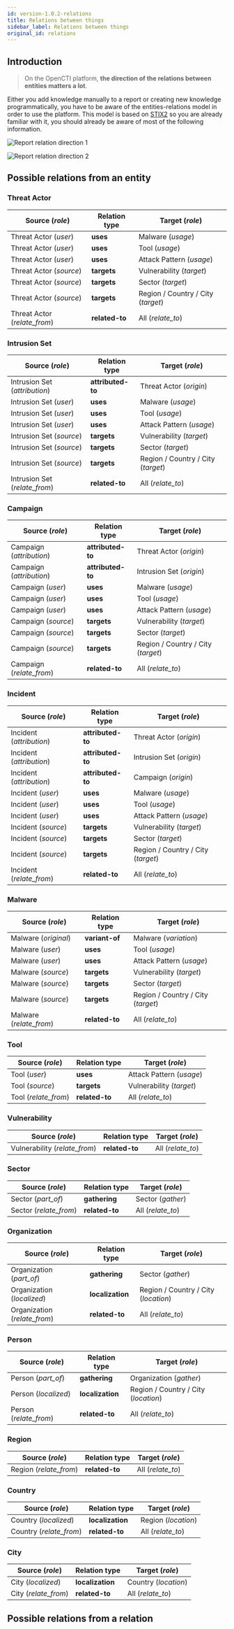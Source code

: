 ```yaml
---
id: version-1.0.2-relations
title: Relations between things
sidebar_label: Relations between things
original_id: relations
---
```


## Introduction

> On the OpenCTI platform, **the direction of the relations between entities matters a lot**.

Either you add knowledge manually to a report or creating new knowledge programmatically, you have to be aware of the entities-relations model in order to use the platform. This model is based on [STIX2](https://oasis-open.github.io/cti-documentation/stix/intro) so you are already familiar with it, you should already be aware of most of the following information.

![Report relation direction 1](assets/reference/report_relation_direction1.png "Report relation direction 1")

![Report relation direction 2](assets/reference/report_relation_direction2.png "Report relation direction 2")

## Possible relations from an entity

### Threat Actor

| Source (*role*)                 | Relation type        | Target (*role*)                       |
| ------------------------------- | -------------------- | ------------------------------------- |
| Threat Actor (*user*)           | **uses**             | Malware (*usage*)                     |
| Threat Actor (*user*)           | **uses**             | Tool (*usage*)                        |
| Threat Actor (*user*)           | **uses**             | Attack Pattern (*usage*)              |
| Threat Actor (*source*)         | **targets**          | Vulnerability (*target*)               |
| Threat Actor (*source*)         | **targets**          | Sector (*target*)                     |
| Threat Actor (*source*)         | **targets**          | Region / Country / City (*target*)    |
| Threat Actor (*relate_from*)    | **related-to**       | All (*relate_to*)                     |

### Intrusion Set

| Source (*role*)                 | Relation type        | Target (*role*)                       |
| ------------------------------- | -------------------- | ------------------------------------- |
| Intrusion Set (*attribution*)   | **attributed-to**    | Threat Actor (*origin*)               |
| Intrusion Set (*user*)          | **uses**             | Malware (*usage*)                     |
| Intrusion Set (*user*)          | **uses**             | Tool (*usage*)                        |
| Intrusion Set (*user*)          | **uses**             | Attack Pattern (*usage*)              |
| Intrusion Set (*source*)        | **targets**          | Vulnerability (*target*)              |
| Intrusion Set (*source*)        | **targets**          | Sector (*target*)                     |
| Intrusion Set (*source*)        | **targets**          | Region / Country / City (*target*)    |
| Intrusion Set (*relate_from*)   | **related-to**       | All (*relate_to*)                     |

### Campaign

| Source (*role*)                 | Relation type        | Target (*role*)                       |
| ------------------------------- | -------------------- | ------------------------------------- |
| Campaign (*attribution*)        | **attributed-to**    | Threat Actor (*origin*)               |
| Campaign (*attribution*)        | **attributed-to**    | Intrusion Set (*origin*)              |
| Campaign (*user*)               | **uses**             | Malware (*usage*)                     |
| Campaign (*user*)               | **uses**             | Tool (*usage*)                        |
| Campaign (*user*)               | **uses**             | Attack Pattern (*usage*)              |
| Campaign (*source*)             | **targets**          | Vulnerability (*target*)              |
| Campaign (*source*)             | **targets**          | Sector (*target*)                     |
| Campaign (*source*)             | **targets**          | Region / Country / City (*target*)    |
| Campaign (*relate_from*)        | **related-to**       | All (*relate_to*)                     |

### Incident

| Source (*role*)                 | Relation type        | Target (*role*)                       |
| ------------------------------- | -------------------- | ------------------------------------- |
| Incident (*attribution*)        | **attributed-to**    | Threat Actor (*origin*)               |
| Incident (*attribution*)        | **attributed-to**    | Intrusion Set (*origin*)              |
| Incident (*attribution*)        | **attributed-to**    | Campaign (*origin*)                   |
| Incident (*user*)               | **uses**             | Malware (*usage*)                     |
| Incident (*user*)               | **uses**             | Tool (*usage*)                        |
| Incident (*user*)               | **uses**             | Attack Pattern (*usage*)              |
| Incident (*source*)             | **targets**          | Vulnerability (*target*)              |
| Incident (*source*)             | **targets**          | Sector (*target*)                     |
| Incident (*source*)             | **targets**          | Region / Country / City (*target*)    |
| Incident (*relate_from*)        | **related-to**       | All (*relate_to*)                     |

### Malware

| Source (*role*)                 | Relation type        | Target (*role*)                       |
| ------------------------------- | -------------------- | ------------------------------------- |
| Malware (*original*)            | **variant-of**       | Malware (*variation*)                 |
| Malware (*user*)                | **uses**             | Tool (*usage*)                        |
| Malware (*user*)                | **uses**             | Attack Pattern (*usage*)              |
| Malware (*source*)              | **targets**          | Vulnerability (*target*)              |
| Malware (*source*)              | **targets**          | Sector (*target*)                     |
| Malware (*source*)              | **targets**          | Region / Country / City (*target*)    |
| Malware (*relate_from*)         | **related-to**       | All (*relate_to*)                     |

### Tool

| Source (*role*)                 | Relation type        | Target (*role*)                       |
| ------------------------------- | -------------------- | ------------------------------------- |
| Tool (*user*)                   | **uses**             | Attack Pattern (*usage*)              |
| Tool (*source*)                 | **targets**          | Vulnerability (*target*)              |
| Tool (*relate_from*)            | **related-to**       | All (*relate_to*)                     |

### Vulnerability

| Source (*role*)                 | Relation type        | Target (*role*)                       |
| ------------------------------- | -------------------- | ------------------------------------- |
| Vulnerability (*relate_from*)   | **related-to**       | All (*relate_to*)                     |

### Sector

| Source (*role*)                 | Relation type        | Target (*role*)                       |
| ------------------------------- | -------------------- | ------------------------------------- |
| Sector (*part_of*)              | **gathering**        | Sector (*gather*)                     |
| Sector (*relate_from*)          | **related-to**       | All (*relate_to*)                     |

### Organization

| Source (*role*)                 | Relation type        | Target (*role*)                       |
| ------------------------------- | -------------------- | ------------------------------------- |
| Organization (*part_of*)        | **gathering**        | Sector (*gather*)                     |
| Organization (*localized*)      | **localization**     | Region / Country / City (*location*)  |
| Organization (*relate_from*)    | **related-to**       | All (*relate_to*)                     |

### Person

| Source (*role*)                 | Relation type        | Target (*role*)                       |
| ------------------------------- | -------------------- | ------------------------------------- |
| Person (*part_of*)              | **gathering**        | Organization (*gather*)               |
| Person (*localized*)            | **localization**     | Region / Country / City (*location*)  |
| Person (*relate_from*)          | **related-to**       | All (*relate_to*)                     |

### Region

| Source (*role*)                 | Relation type        | Target (*role*)                       |
| ------------------------------- | -------------------- | ------------------------------------- |
| Region (*relate_from*)          | **related-to**       | All (*relate_to*)                     |

### Country

| Source (*role*)                 | Relation type        | Target (*role*)                       |
| ------------------------------- | -------------------- | ------------------------------------- |
| Country (*localized*)           | **localization**     | Region (*location*)                   |
| Country (*relate_from*)         | **related-to**       | All (*relate_to*)                     |

### City

| Source (*role*)                 | Relation type        | Target (*role*)                       |
| ------------------------------- | -------------------- | ------------------------------------- |
| City (*localized*)              | **localization**     | Country (*location*)                  |
| City (*relate_from*)            | **related-to**       | All (*relate_to*)                     |

## Possible relations from a relation